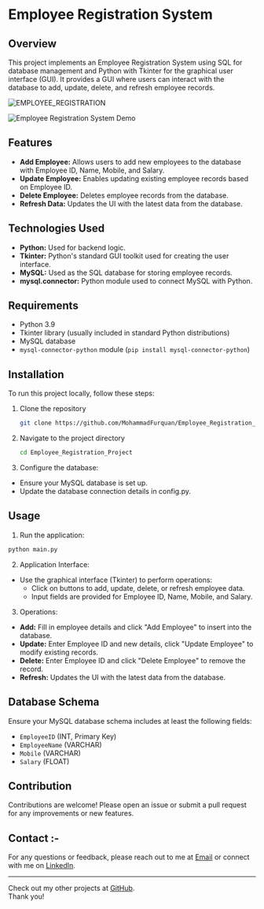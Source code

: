 # Employee Registration System


## Overview
This project implements an Employee Registration System using SQL for database management and Python with Tkinter for the graphical user interface (GUI). It provides a GUI where users can interact with the database to add, update, delete, and refresh employee records.

![EMPLOYEE_REGISTRATION](https://github.com/MohammadFurquan/Mini-Project-of-SQL/assets/113228830/3910d877-e4c2-4d45-8fc5-3bb3563f8dc9)

![Employee Registration System Demo](demo.gif)

## Features
- **Add Employee:** Allows users to add new employees to the database with Employee ID, Name, Mobile, and Salary.
- **Update Employee:** Enables updating existing employee records based on Employee ID.
- **Delete Employee:** Deletes employee records from the database.
- **Refresh Data:** Updates the UI with the latest data from the database.

## Technologies Used
- **Python:** Used for backend logic.
- **Tkinter:** Python's standard GUI toolkit used for creating the user interface.
- **MySQL:** Used as the SQL database for storing employee records.
- **mysql.connector:** Python module used to connect MySQL with Python.

## Requirements
- Python 3.9
- Tkinter library (usually included in standard Python distributions)
- MySQL database
- `mysql-connector-python` module (`pip install mysql-connector-python`)


## Installation
To run this project locally, follow these steps:

1. Clone the repository
    ```bash
    git clone https://github.com/MohammadFurquan/Employee_Registration_Project.git
    ```
2. Navigate to the project directory
    ```bash
    cd Employee_Registration_Project
    ```

3. Configure the database:
- Ensure your MySQL database is set up.
- Update the database connection details in config.py.
## Usage
1. Run the application:
```bash
python main.py
```


2. Application Interface:
- Use the graphical interface (Tkinter) to perform operations:
  - Click on buttons to add, update, delete, or refresh employee data.
  - Input fields are provided for Employee ID, Name, Mobile, and Salary.

3. Operations:
- **Add:** Fill in employee details and click "Add Employee" to insert into the database.
- **Update:** Enter Employee ID and new details, click "Update Employee" to modify existing records.
- **Delete:** Enter Employee ID and click "Delete Employee" to remove the record.
- **Refresh:** Updates the UI with the latest data from the database.

## Database Schema
Ensure your MySQL database schema includes at least the following fields:
- `EmployeeID` (INT, Primary Key)
- `EmployeeName` (VARCHAR)
- `Mobile` (VARCHAR)
- `Salary` (FLOAT)

## Contribution 
Contributions are welcome! Please open an issue or submit a pull request for any improvements or new features.

## Contact :-
For any questions or feedback, please reach out to me at [Email](mailto:mdfurquan313@gmail.com) or connect with me on [LinkedIn](https://www.linkedin.com/in/mohammad-furquan-713561234/).

---

Check out my other projects at [GitHub](https://github.com/MohammadFurquan). </br>
Thank you!



